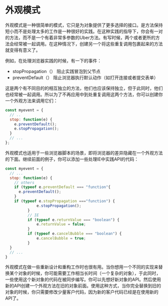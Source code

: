 # 外观模式

外观模式是一种很简单的模式，它只是为对象提供了更多选择的接口。是方法保持短小而不是处理太多的工作是一种很好的实践。在这种实践的指导下，你会有一对的方法，而不是一个有着非常多参数的Uber方法。有写时候，两个或者更所的方法会经常被一起调用。在这种情况下，创建另一个将这些重复调用包裹起来的方法就变得有意义了。

例如，在处理浏览器实践的时候，有一下的事件：

- stopPropagation（）
阻止实践冒泡到父节点
- preventDefault（）
阻止浏览器执行默认动作（如打开连接或者提交表单）

这是两个有不同目的的相互独立的方法，他们也应该保持独立，但于此同时，他们也经常被一起调用。所以为了不再应用中到处重复调用这两个方法，你可以创建你一个外观方法来调用它们：

```js
const myevent = {
  // ..
  stop: function(e) {
    e.preventDefault();
    e.stopPropagation();
  }
  // ...
};
```

外观模式也适用于一些浏览器脚本的场景，即将浏览器的差异隐藏在一个外观方法的下面。继续前面的例子，你可以添加一些处理IE中实践API的代码：

```js
const myevent = {
  // ...
  stop: function(e) {
    // others
    if (typeof e.preventDefault === "function"{
      e.preventDefault();
    }
    if (typeof e.stopPropagation ==="function") {
              e.stopPropagation();
          }
          // IE
          if (typeof e.returnValue === "boolean") {
              e.returnValue = false;
          }
          if (typeof e.cancelBubble === "boolean") {
              e.cancelBubble = true;
          }
  }
  // ...
}
```

外观模式在做一些重新设计和重构工作时也很有用。当你想用一个不同的实现来替换某个对象的时候，你可能需要工作相当长时间（一个复杂的对象），于此同时，一些使用这个新对象的代码在被同步编写。你可以先想好新对象的API。然后使用新的API创建一个外观方法在旧的对象前面。使用这种方式，当你完全替换到旧的对象的时候，你只需要修改少量客户代码，因为新的客户代码已经是在使用新的API了。
